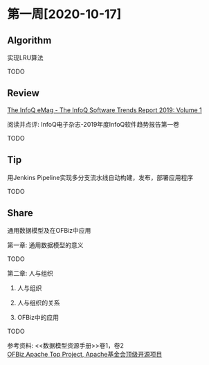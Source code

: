 # 第一周[2020-10-17]

## Algorithm

实现LRU算法

TODO


## Review

[The InfoQ eMag - The InfoQ Software Trends Report 2019: Volume 1](https://www.infoq.com/minibooks/infoq-software-trends-report-1/?topicPageSponsorship=c1246725-b0a7-43a6-9ef9-68102c8d48e1&itm_source=minibooks_about_java&itm_medium=link&itm_campaign=java) 

阅读并点评: InfoQ电子杂志-2019年度InfoQ软件趋势报告第一卷

TODO

## Tip

用Jenkins Pipeline实现多分支流水线自动构建，发布，部署应用程序

TODO

## Share

通用数据模型及在OFBiz中应用

第一章: 通用数据模型的意义

TODO

第二章: 人与组织

  1. 人与组织
  
  2. 人与组织的关系
  
  3. OFBiz中的应用

TODO

参考资料: 
   <<数据模型资源手册>>卷1，卷2     
   [OFBiz,Apache Top Project, Apache基金会顶级开源项目](http://ofbiz.apache.org)
 
